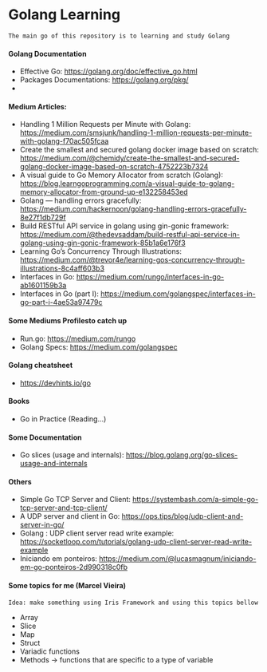 # Golang Learning
    The main go of this repository is to learning and study Golang
#### Golang Documentation
 - Effective Go: https://golang.org/doc/effective_go.html
 - Packages Documentations: https://golang.org/pkg/
 - 

#### Medium Articles:
   - Handling 1 Million Requests per Minute with Golang: https://medium.com/smsjunk/handling-1-million-requests-per-minute-with-golang-f70ac505fcaa
   - Create the smallest and secured golang docker image based on scratch: https://medium.com/@chemidy/create-the-smallest-and-secured-golang-docker-image-based-on-scratch-4752223b7324
   - A visual guide to Go Memory Allocator from scratch (Golang): https://blog.learngoprogramming.com/a-visual-guide-to-golang-memory-allocator-from-ground-up-e132258453ed
   - Golang — handling errors gracefully:  https://medium.com/hackernoon/golang-handling-errors-gracefully-8e27f1db729f
   - Build RESTful API service in golang using gin-gonic framework: https://medium.com/@thedevsaddam/build-restful-api-service-in-golang-using-gin-gonic-framework-85b1a6e176f3
   - Learning Go’s Concurrency Through Illustrations: https://medium.com/@trevor4e/learning-gos-concurrency-through-illustrations-8c4aff603b3
   - Interfaces in Go: https://medium.com/rungo/interfaces-in-go-ab1601159b3a
   - Interfaces in Go (part I): https://medium.com/golangspec/interfaces-in-go-part-i-4ae53a97479c
   
#### Some Mediums Profilesto catch up
   - Run.go: https://medium.com/rungo
   - Golang Specs: https://medium.com/golangspec
    
    
#### Golang cheatsheet
   - https://devhints.io/go
   
#### Books
  - Go in Practice (Reading...)
  
#### Some Documentation
   - Go slices (usage and internals): https://blog.golang.org/go-slices-usage-and-internals  
  
#### Others
  - Simple Go TCP Server and Client: https://systembash.com/a-simple-go-tcp-server-and-tcp-client/
  - A UDP server and client in Go: https://ops.tips/blog/udp-client-and-server-in-go/  
  - Golang : UDP client server read write example: https://socketloop.com/tutorials/golang-udp-client-server-read-write-example
  - Iniciando em ponteiros: https://medium.com/@lucasmagnum/iniciando-em-go-ponteiros-2d990318c0fb
  
  
#### Some topics for me (Marcel Vieira)
    Idea: make something using Iris Framework and using this topics bellow
- Array
- Slice
- Map
- Struct
- Variadic functions
- Methods -> functions that are specific to a type of variable
  